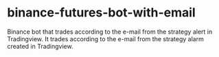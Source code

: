 # binance-futures-bot-with-email
Binance bot that trades according to the e-mail from the strategy alert in Tradingview.
It trades according to the e-mail from the strategy alarm created in Tradingview.
